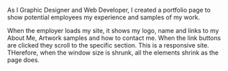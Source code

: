 As I Graphic Designer and Web Developer, I created a portfolio page to show potential employees my experience and samples of my work.

When the employer loads my site, it shows my logo, name and links to my About Me, Artwork samples and how to contact me. When the link buttons are clicked they scroll to the specific section. 
This is a responsive site. THerefore, when the window size is shrunk, all the elements shrink as the page does.